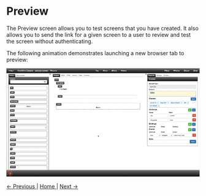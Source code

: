 # Preview

The Preview screen allows you to test screens that you have created. It also allows you to send the link for a given screen to a user to review and test the screen without authenticating.

The following animation demonstrates launching a new browser tab to preview:

![Designer live preview](images/designer-live-preview.gif)

[ <- Previous ](designer.md) | [ Home ](Home.md) | [ Next -> ](classes-attributes-styles.md)

